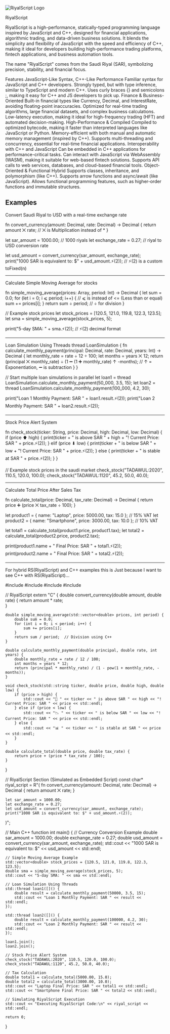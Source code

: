 
![RiyalScript Logo](docs/RiyalScript_Logo.png)

RiyalScript

RiyalScript is a high-performance, statically-typed programming language inspired by JavaScript and C++, designed for financial applications, algorithmic trading, and data-driven business solutions. It blends the simplicity and flexibility of JavaScript with the speed and efficiency of C++, making it ideal for developers building high-performance trading platforms, fintech applications, and business automation tools.

The name "RiyalScript" comes from the Saudi Riyal (SAR), symbolizing precision, stability, and financial focus.

Features
JavaScript-Like Syntax, C++-Like Performance
Familiar syntax for JavaScript and C++ developers.
Strongly typed, but with type inference, similar to TypeScript and modern C++.
Uses curly braces {} and semicolons ;, making it easy for C++ and JS developers to pick up.
Finance & Business-Oriented
Built-in financial types like Currency, Decimal, and InterestRate, avoiding floating-point inaccuracies.
Optimized for real-time trading algorithms, large financial datasets, and complex business calculations.
Low-latency execution, making it ideal for high-frequency trading (HFT) and automated decision-making.
High-Performance & Compiled
Compiled to optimized bytecode, making it faster than interpreted languages like JavaScript or Python.
Memory-efficient with both manual and automatic memory management (inspired by C++).
Supports multi-threading and concurrency, essential for real-time financial applications.
Interoperability with C++ and JavaScript
Can be embedded in C++ applications for performance-critical tasks.
Can interact with JavaScript via WebAssembly (WASM), making it suitable for web-based fintech solutions.
Supports API calls to web services, databases, and cloud-based financial tools.
Object-Oriented & Functional Hybrid
Supports classes, inheritance, and polymorphism (like C++).
Supports arrow functions and async/await (like JavaScript).
Allows functional programming features, such as higher-order functions and immutable structures.


Examples
------------------------------------------------------------------------------------------
Convert Saudi Riyal to USD with a real-time exchange rate

fn convert_currency(amount: Decimal, rate: Decimal) -> Decimal {
    return amount ⨉ rate; // ⨉ is Multiplication instead of * 
}

let sar_amount = 1000.00; // 1000 riyals
let exchange_rate = 0.27; // riyal to USD conversion rate

let usd_amount = convert_currency(sar_amount, exchange_rate);
print("1000 SAR is equivalent to: $" + usd_amount.⚡(2)); // ⚡(2) is a custom toFixed(n)

------------------------------------------------------------------------------------------
Calculate Simple Moving Average for stocks

fn simple_moving_average(prices: Array<Decimal>, period: Int) -> Decimal {
    let sum = 0.0;
    for (let i = 0; i ⩽ period; i++) { // ⩽ is instead of <= (Less than or equal)
        sum += prices[i];
    }
    return sum ÷ period; // ÷ for division
}

// Example stock prices
let stock_prices = [120.5, 121.0, 119.8, 122.3, 123.5];
let sma = simple_moving_average(stock_prices, 5);

print("5-day SMA: " + sma.⚡(2)); // ⚡(2) decimal format

------------------------------------------------------------------------------------------

Loan Simulation Using Threads
thread LoanSimulation {
    fn calculate_monthly_payment(principal: Decimal, rate: Decimal, years: Int) -> Decimal {
        let monthly_rate = rate ÷ 12 ÷ 100;
        let months = years ⨉ 12;
        return (principal ⨉ monthly_rate) ÷ (1 ➖ (1 ➕ monthly_rate) ↑ -months); // ↑ = Exponentiation, ➖ is subtraction 
    }
}

// Start multiple loan simulations in parallel
let loan1 = thread LoanSimulation.calculate_monthly_payment(50_000, 3.5, 15);
let loan2 = thread LoanSimulation.calculate_monthly_payment(100_000, 4.2, 30);

print("Loan 1 Monthly Payment: SAR " + loan1.result.⚡(2));
print("Loan 2 Monthly Payment: SAR " + loan2.result.⚡(2));

------------------------------------------------------------------------------------------
Stock Price Alert System

fn check_stock(ticker: String, price: Decimal, high: Decimal, low: Decimal) {
    if (price ⬆ high) { 
        print(ticker + " is above SAR " + high + "! Current Price: SAR " + price.⚡(2));
    } elif (price ⬇ low) { 
        print(ticker + " is below SAR " + low + "! Current Price: SAR " + price.⚡(2));
    } else {
        print(ticker + " is stable at SAR " + price.⚡(2));
    }
}

// Example stock prices in the saudi market
check_stock("TADAWUL:2020", 110.5, 120.0, 100.0);
check_stock("TADAWUL:1120", 45.2, 50.0, 40.0);
  
------------------------------------------------------------------------------------------
Calculate Total Price After Sales Tax

fn calculate_total(price: Decimal, tax_rate: Decimal) -> Decimal {
    return price ➕ (price ⨉ tax_rate ÷ 100);
}


let product1 = { name: "Laptop", price: 5000.00, tax: 15.0 }; // 15% VAT
let product2 = { name: "Smartphone", price: 3000.00, tax: 10.0 }; // 10% VAT


let total1 = calculate_total(product1.price, product1.tax);
let total2 = calculate_total(product2.price, product2.tax);


print(product1.name + " Final Price: SAR " + total1.⚡(2));
print(product2.name + " Final Price: SAR " + total2.⚡(2));

------------------------------------------------------------------------------------------
For hybrid RS(RiyalScript) and C++ examples 
this is Just because I want to see C++ with RS(RiyalScript)...

#include <iostream>
#include <vector>
#include <cmath>
#include <thread>

// RiyalScript 
extern "C" {
    double convert_currency(double amount, double rate) {
        return amount * rate;  
    }

    double simple_moving_average(std::vector<double> prices, int period) {
        double sum = 0.0;
        for (int i = 0; i < period; i++) {
            sum += prices[i];
        }
        return sum / period;  // Division using C++
    }

    double calculate_monthly_payment(double principal, double rate, int years) {
        double monthly_rate = rate / 12 / 100;
        int months = years * 12;
        return (principal * monthly_rate) / (1 - pow(1 + monthly_rate, -months));
    }

    void check_stock(std::string ticker, double price, double high, double low) {
        if (price > high) {
            std::cout << "🚀 " << ticker << " is above SAR " << high << "! Current Price: SAR " << price << std::endl;
        } else if (price < low) {
            std::cout << "📉 " << ticker << " is below SAR " << low << "! Current Price: SAR " << price << std::endl;
        } else {
            std::cout << "📊 " << ticker << " is stable at SAR " << price << std::endl;
        }
    }

    double calculate_total(double price, double tax_rate) {
        return price + (price * tax_rate / 100);
    }
}

// RiyalScript Section (Simulated as Embedded Script)
const char* riyal_script = R"(
    fn convert_currency(amount: Decimal, rate: Decimal) -> Decimal {
        return amount ⨉ rate; 
    }

    let sar_amount = 1000.00;
    let exchange_rate = 0.27;
    let usd_amount = convert_currency(sar_amount, exchange_rate);
    print("1000 SAR is equivalent to: $" + usd_amount.⚡(2));
)";

// Main C++ function
int main() {
    // Currency Conversion Example
    double sar_amount = 1000.00;
    double exchange_rate = 0.27;
    double usd_amount = convert_currency(sar_amount, exchange_rate);
    std::cout << "1000 SAR is equivalent to: $" << usd_amount << std::endl;

    // Simple Moving Average Example
    std::vector<double> stock_prices = {120.5, 121.0, 119.8, 122.3, 123.5};
    double sma = simple_moving_average(stock_prices, 5);
    std::cout << "5-day SMA: " << sma << std::endl;

    // Loan Simulation Using Threads
    std::thread loan1([]() {
        double result = calculate_monthly_payment(50000, 3.5, 15);
        std::cout << "Loan 1 Monthly Payment: SAR " << result << std::endl;
    });

    std::thread loan2([]() {
        double result = calculate_monthly_payment(100000, 4.2, 30);
        std::cout << "Loan 2 Monthly Payment: SAR " << result << std::endl;
    });

    loan1.join();
    loan2.join();

    // Stock Price Alert System
    check_stock("TADAWUL:2020", 110.5, 120.0, 100.0);
    check_stock("TADAWUL:1120", 45.2, 50.0, 40.0);

    // Tax Calculation
    double total1 = calculate_total(5000.00, 15.0);
    double total2 = calculate_total(3000.00, 10.0);
    std::cout << "Laptop Final Price: SAR " << total1 << std::endl;
    std::cout << "Smartphone Final Price: SAR " << total2 << std::endl;

    // Simulating RiyalScript Execution
    std::cout << "Executing RiyalScript Code:\n" << riyal_script << std::endl;

    return 0;
}


